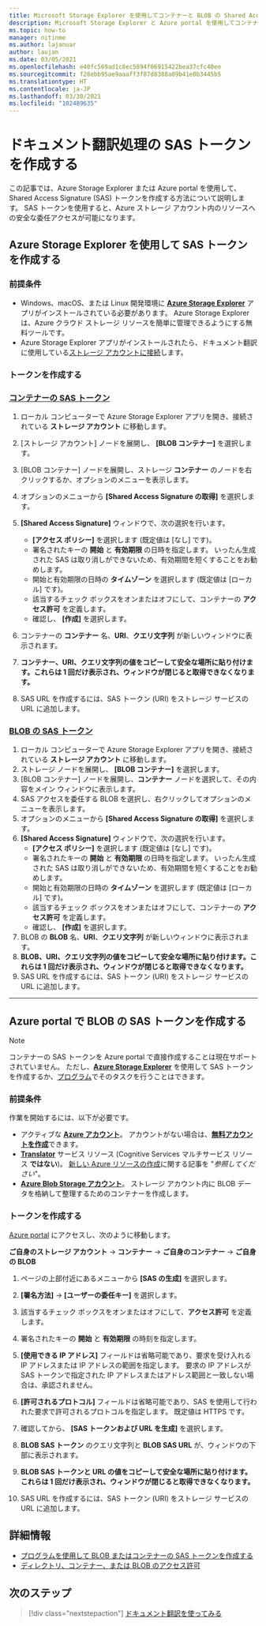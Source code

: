 ```yaml
---
title: Microsoft Storage Explorer を使用してコンテナーと BLOB の Shared Access Signature (SAS) トークンを作成する
description: Microsoft Storage Explorer と Azure portal を使用してコンテナーと BLOB の Shared Access Token (SAS) を作成する方法
ms.topic: how-to
manager: nitinme
ms.author: lajanuar
author: laujan
ms.date: 03/05/2021
ms.openlocfilehash: e40fc569ad1c8ec5894f06915422bea37cfc40ee
ms.sourcegitcommit: f28ebb95ae9aaaff3f87d8388a09b41e0b3445b5
ms.translationtype: HT
ms.contentlocale: ja-JP
ms.lasthandoff: 03/30/2021
ms.locfileid: "102489635"
---
```

# <a name="create-sas-tokens-for-document-translation-processing"></a>ドキュメント翻訳処理の SAS トークンを作成する

この記事では、Azure Storage Explorer または Azure portal を使用して、Shared Access Signature (SAS) トークンを作成する方法について説明します。 SAS トークンを使用すると、Azure ストレージ アカウント内のリソースへの安全な委任アクセスが可能になります。

## <a name="create-your-sas-tokens-with-azure-storage-explorer"></a>Azure Storage Explorer を使用して SAS トークンを作成する

### <a name="prerequisites"></a>前提条件

* Windows、macOS、または Linux 開発環境に [**Azure Storage Explorer**](../../../vs-azure-tools-storage-manage-with-storage-explorer.md) アプリがインストールされている必要があります。 Azure Storage Explorer は、Azure クラウド ストレージ リソースを簡単に管理できるようにする無料ツールです。
* Azure Storage Explorer アプリがインストールされたら、ドキュメント翻訳に使用している[ストレージ アカウントに接続](../../../vs-azure-tools-storage-manage-with-storage-explorer.md?tabs=windows#connect-to-a-storage-account-or-service)します。

### <a name="create-your-tokens"></a>トークンを作成する

### <a name="sas-tokens-for-containers"></a>[コンテナーの SAS トークン](#tab/Containers)

1. ローカル コンピューターで Azure Storage Explorer アプリを開き、接続されている **ストレージ アカウント** に移動します。
1. [ストレージ アカウント] ノードを展開し、 **[BLOB コンテナー]** を選択します。
1. [BLOB コンテナー] ノードを展開し、ストレージ **コンテナー** のノードを右クリックするか、オプションのメニューを表示します。
1. オプションのメニューから **[Shared Access Signature の取得]** を選択します。
1. **[Shared Access Signature]** ウィンドウで、次の選択を行います。
    * **[アクセス ポリシー]** を選択します (既定値は [なし] です)。
    * 署名されたキーの **開始** と **有効期限** の日時を指定します。 いったん生成された SAS は取り消しができないため、有効期間を短くすることをお勧めします。
    * 開始と有効期限の日時の **タイムゾーン** を選択します (既定値は [ローカル] です)。
    * 該当するチェック ボックスをオンまたはオフにして、コンテナーの **アクセス許可** を定義します。
    * 確認し、 **[作成]** を選択します。

1. コンテナーの **コンテナー** 名、**URI**、**クエリ文字列** が新しいウィンドウに表示されます。  
1. **コンテナー、URI、クエリ文字列の値をコピーして安全な場所に貼り付けます。これらは 1 回だけ表示され、ウィンドウが閉じると取得できなくなります。**
1. SAS URL を作成するには、SAS トークン (URI) をストレージ サービスの URL に追加します。

### <a name="sas-tokens-for-blobs"></a>[BLOB の SAS トークン](#tab/blobs)

1. ローカル コンピューターで Azure Storage Explorer アプリを開き、接続されている **ストレージ アカウント** に移動します。
1. ストレージ ノードを展開し、 **[BLOB コンテナー]** を選択します。
1. [BLOB コンテナー] ノードを展開し、**コンテナー** ノードを選択して、その内容をメイン ウィンドウに表示します。
1. SAS アクセスを委任する BLOB を選択し、右クリックしてオプションのメニューを表示します。
1. オプションのメニューから **[Shared Access Signature の取得]** を選択します。
1. **[Shared Access Signature]** ウィンドウで、次の選択を行います。
    * **[アクセス ポリシー]** を選択します (既定値は [なし] です)。
    * 署名されたキーの **開始** と **有効期限** の日時を指定します。 いったん生成された SAS は取り消しができないため、有効期間を短くすることをお勧めします。
    * 開始と有効期限の日時の **タイムゾーン** を選択します (既定値は [ローカル] です)。
    * 該当するチェック ボックスをオンまたはオフにして、コンテナーの **アクセス許可** を定義します。
    * 確認し、 **[作成]** を選択します。
1. BLOB の **BLOB** 名、**URI**、**クエリ文字列** が新しいウィンドウに表示されます。  
1. **BLOB、URI、クエリ文字列の値をコピーして安全な場所に貼り付けます。これらは 1 回だけ表示され、ウィンドウが閉じると取得できなくなります。**
1. SAS URL を作成するには、SAS トークン (URI) をストレージ サービスの URL に追加します。

---

## <a name="create-sas-tokens-for-blobs-in-the-azure-portal"></a>Azure portal で BLOB の SAS トークンを作成する

> [!NOTE]
> コンテナーの SAS トークンを Azure portal で直接作成することは現在サポートされていません。 ただし、[**Azure Storage Explorer**](#create-your-sas-tokens-with-azure-storage-explorer) を使用して SAS トークンを作成するか、[プログラム](../../../storage/blobs/sas-service-create.md)でそのタスクを行うことはできます。

<!-- markdownlint-disable MD024 -->
### <a name="prerequisites"></a>前提条件

作業を開始するには、以下が必要です。

* アクティブな [**Azure アカウント**](https://azure.microsoft.com/free/cognitive-services/)。  アカウントがない場合は、[**無料アカウントを作成**](https://azure.microsoft.com/free/)できます。
* [**Translator**](https://ms.portal.azure.com/#create/Microsoft) サービス リソース (Cognitive Services マルチサービス リソース **ではない**)。  [新しい Azure リソースの作成](../../cognitive-services-apis-create-account.md#create-a-new-azure-cognitive-services-resource)に関する記事を "*参照してください*"。  
* [**Azure Blob Storage アカウント**](https://ms.portal.azure.com/#create/Microsoft.StorageAccount-ARM)。 ストレージ アカウント内に BLOB データを格納して整理するためのコンテナーを作成します。

### <a name="create-your-tokens"></a>トークンを作成する

[Azure portal](https://ms.portal.azure.com/#home) にアクセスし、次のように移動します。  

 **ご自身のストレージ アカウント** → **コンテナー** → **ご自身のコンテナー** → **ご自身の BLOB**

1. ページの上部付近にあるメニューから **[SAS の生成]** を選択します。

1. **[署名方法]** → **[ユーザーの委任キー]** を選択します。

1. 該当するチェック ボックスをオンまたはオフにして、**アクセス許可** を定義します。

1. 署名されたキーの **開始** と **有効期限** の時刻を指定します。

1. **[使用できる IP アドレス]** フィールドは省略可能であり、要求を受け入れる IP アドレスまたは IP アドレスの範囲を指定します。 要求の IP アドレスが SAS トークンで指定された IP アドレスまたはアドレス範囲と一致しない場合は、承認されません。

1. **[許可されるプロトコル]** フィールドは省略可能であり、SAS を使用して行われた要求で許可されるプロトコルを指定します。 既定値は HTTPS です。

1. 確認してから、 **[SAS トークンおよび URL を生成]** を選択します。

1. **BLOB SAS トークン** のクエリ文字列と **BLOB SAS URL** が、ウィンドウの下部に表示されます。  

1. **BLOB SAS トークンと URL の値をコピーして安全な場所に貼り付けます。これらは 1 回だけ表示され、ウィンドウが閉じると取得できなくなります。**

1. SAS URL を作成するには、SAS トークン (URI) をストレージ サービスの URL に追加します。

## <a name="learn-more"></a>詳細情報

* [プログラムを使用して BLOB またはコンテナーの SAS トークンを作成する](../../../storage/blobs/sas-service-create.md)
* [ディレクトリ、コンテナー、または BLOB のアクセス許可](/rest/api/storageservices/create-service-sas#permissions-for-a-directory-container-or-blob)

## <a name="next-steps"></a>次のステップ

> [!div class="nextstepaction"]
> [ドキュメント翻訳を使ってみる](get-started-with-document-translation.md)
>
>